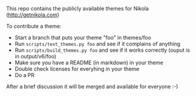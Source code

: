 This repo contains the publicly available themes for Nikola (http://getnikola.com)

To contribute a theme:

* Start a branch that puts your theme "foo" in themes/foo
* Run ``scripts/test_themes.py foo`` and see if it complains of anything
* Run ``scripts/build_themes.py foo`` and see if it works correctly (ouput is in output/v6/foo)
* Make sure you have a README (in markdown) in your theme
* Double check licenses for everyhing in your theme
* Do a PR

After a brief discussion it will be merged and available for everyone :-)
